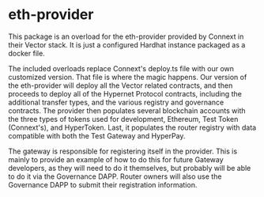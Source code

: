 # eth-provider

This package is an overload for the eth-provider provided by Connext in their Vector stack. It is just a configured Hardhat instance packaged as a docker file.

The included overloads replace Connext's deploy.ts file with our own customized version. That file is where the magic happens. Our version of the eth-provider will deploy all the Vector related contracts, and then proceeds to deploy all of the Hypernet Protocol contracts, including the additional transfer types, and the various registry and governance contracts. The provider then populates several blockchain accounts with the three types of tokens used for development, Ethereum, Test Token (Connext's), and HyperToken. Last, it populates the router registry with data compatible with both the Test Gateway and HyperPay. 

The gateway is responsible for registering itself in the provider. This is mainly to provide an example of how to do this for future Gateway developers, as they will need to do it themselves, but probably will be able to do it via the Governance DAPP. Router owners will also use the Governance DAPP to submit their registration information.